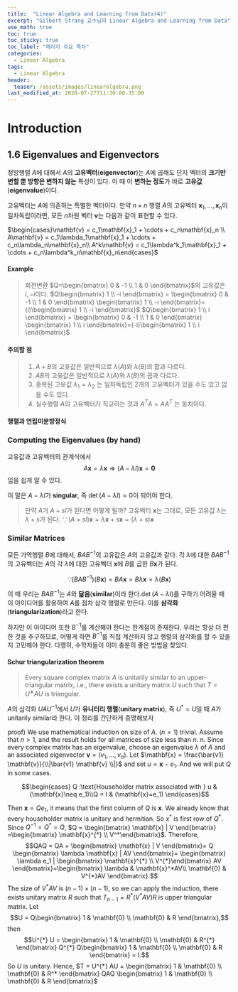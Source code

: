 ```yaml
---
title:  "Linear Algebra and Learning from Data(4)"
excerpt: "Gilbert Strang 교수님의 Linear Algebra and Learning from Data"
use_math: true
toc: true
toc_sticky: true
toc_label: "페이지 주요 목차"
categories:
  - Linear Algebra
tags:
  - Linear Algebra
header:
  teaser: /assets/images/linearalgebra.png
last_modified_at: 2020-07-27T11:30:00-35:00
---
```

# Introduction
## 1.6 Eigenvalues and Eigenvectors

정방행렬 $A$에 대해서 $A$의 **고유벡터**(**eigenvector**)는 $A$에 곱해도 단지 벡터의 **크기만 변할 뿐 방향은 변하지 않는** 특성이 있다. 이 때 이 **변하는 정도**가 바로 **고유값**(**eigenvalue**)이다.

고유벡터는 $A$에 의존하는 특별한 벡터이다. 만약 $n\times n$ 행렬 $A$의 고유벡터 $\mathbf{x}_1,\ldots , \mathbf{x}_n$이 일차독립이라면, 모든 $n$차원 벡터 $\mathbf{v}$는 다음과 같이 표현할 수 있다.

$\begin{cases}\mathbf{v} = c_1\mathbf{x}_1 + \cdots + c_n\mathbf{x}_n \\ A\mathbf{v} = c_1\lambda_1\mathbf{x}_1 + \cdots + c_n\lambda_n\mathbf{x}_n\\ A^k\mathbf{v} = c_1\lambda^k_1\mathbf{x}_1 + \cdots + c_n\lambda^k_n\mathbf{x}_n\end{cases}$

#### Example
> 회전변환 $Q=\begin{bmatrix} 0 & -1 \\ 1 & 0 \end{bmatrix}$의 고유값은 $i ,-i$이다.
> $Q\begin{bmatrix} 1 \\ -i \end{bmatrix} = \begin{bmatrix} 0 & -1 \\ 1 & 0 \end{bmatrix} \begin{bmatrix} 1 \\ -i \end{bmatrix}=(i)\begin{bmatrix} 1 \\ -i \end{bmatrix}$
> $Q\begin{bmatrix} 1 \\ i \end{bmatrix} = \begin{bmatrix} 0 & -1 \\ 1 & 0 \end{bmatrix} \begin{bmatrix} 1 \\ i \end{bmatrix}=(-i)\begin{bmatrix} 1 \\ i \end{bmatrix}$

#### 주의할 점
> 1. $A + B$의 고윳값은 일반적으로 $\lambda(A)$와 $\lambda(B)$의 합과 다르다.
> 2. $AB$의 고윳값은 일반적으로 $\lambda(A)$와 $\lambda(B)$의 곱과 다르다.
> 3. 중복된 고윳값 $\lambda_1 = \lambda_2$ 는 일차독립인 2개의 고유벡터가 있을 수도 있고 없을 수도 있다.
> 4. 실수행렬 $A$의 고유벡터가 직교하는 것과 $A^TA = AA^T$ 는 동치이다.

#### 행렬과 연립미분방정식

### Computing the Eigenvalues (by hand)
고유값과 고유벡터의 관계식에서
$$A\mathbf{x} = \lambda \mathbf{x} \Rightarrow (A-\lambda I)\mathbf{x} = \mathbf{0}$$
임을 쉽게 알 수 있다.

이 말은 $A-\lambda I$가 **singular**, 즉 $\det (A-\lambda I)=0$이 되어야 한다.

> 만약 $A$가 $A+s I$가 된다면 어떻게 될까?
> 고유벡터 $\mathbf{x}$는 그대로, 모든 고유값 $\lambda$는 $\lambda + s$가 된다.
> $\because (A+sI)\mathbf{x} = \lambda \mathbf{x} + s\mathbf{x} = (\lambda + s)\mathbf{x}$

### Similar Matrices
모든 가역행렬 $B$에 대해서, $BAB^{-1}$의 고유값은 $A$의 고유값과 같다. 각 $\lambda$에 대한 $BAB^{-1}$의 고유벡터는 $A$의 각 $\lambda$에 대한 고유벡터 $\mathbf{x}$에 $B$를 곱한 $B\mathbf{x}$가 된다.

$$\because (BAB^{-1})(B\mathbf{x} ) = BA\mathbf{x} = B\lambda \mathbf{x} = \lambda (B\mathbf{x} )$$

이 때 우리는 $BAB^{-1}$는 $A$와 **닮음**(**similar**)이라 한다.$\det (A-\lambda I)$를 구하기 어려울 때 이 아이디어를 활용하여 $A$를 점차 삼각 행렬로 만든다. 이를 **삼각화**(**triangularization**)라고 한다.

하지만 이 아이디어 또한 $B^{-1}$를 계산해야 한다는 한계점이 존재한다. 우리는 항상 더 편한 것을 추구하므로, 어떻게 하면 $B^{-1}$를 직접 계산하지 않고 행렬의 삼각화를 할 수 있을지 고민해야 한다. 다행히, 수학자들이 이미 충분히 좋은 방법을 찾았다.

#### Schur triangularization theorem
> Every square complex matrix $A$ is unitarily similar to an upper-triangular matrix, i.e., there exists a unitary matrix $U$ such that $T = U^∗AU$ is triangular.

$A$의 삼각화 $UAU^{-1}$에서 $U$가 **유니터리 행렬**(**unitary matrix**), 즉 $U^*=U$일 때 $A$가 unitarily similar라 한다. 이 정리를 간단하게 증명해보자

proof) We use mathematical induction on size of $A$.
($n=1$) trivial.
Assume that  $n>1$, and the result holds for all matrices of size less than $n$. n. Since every complex matrix has an eigenvalue, choose an eigenvalue $\lambda$ of $A$ and an associated eigenvector $\mathbf{v}=(v_1,\ldots,v_n)$. 
Let $\mathbf{x} = \frac{\bar{v1} \mathbf{v}}{\\|\bar{v1} \mathbf{v} \\|}$ and set $u = \mathbf{x} - e_1$. And we will put $Q$ in some cases.

$$\begin{cases} Q :\text{Householder matrix associated with } u & (\mathbf{x}\neq e_1)\\Q = I & (\mathbf{x}=e_1) \end{cases}$$

Then $\mathbf{x} = Qe_1$, it means that the first column of $Q$ is $\mathbf{x}$. We already know that every householder matrix is unitary and hermitian.
So $x^{*}$ is first row of $Q^{*}$. Since $Q^{-1}=Q^{*}=Q$, $Q = \begin{bmatrix} \mathbf{x} |  V \end{bmatrix} =\begin{bmatrix} \mathbf{x}^{*} \\ V^*\end{bmatrix}$. Therefore,
$$QAQ = QA = \begin{bmatrix} \mathbf{x} |  V \end{bmatrix}= Q \begin{bmatrix} \lambda \mathbf{x} |  AV \end{bmatrix}= \begin{bmatrix} \lambda e_1 |  \begin{bmatrix} \mathbf{x}^{*} \\ V^{*}\end{bmatrix} AV \end{bmatrix}=\begin{bmatrix} \lambda & \mathbf{x}^*AV\\ \mathbf{0} & V^{*}AV \end{bmatrix}.$$
The size of $V^{*} AV$ is $(n-1)\times (n-1)$, so we can apply the induction, there exists unitary matrix $R$ such that $T_{n-1} = R^{*} (V^{*} AV)R$ is upper triangular matrix. Let
$$U = Q\begin{bmatrix} 1 & \mathbf{0} \\ \mathbf{0} & R \end{bmatrix},$$
then 
$$U^{*} U = \begin{bmatrix} 1 & \mathbf{0} \\ \mathbf{0} & R^{*} \end{bmatrix} Q^{*} Q\begin{bmatrix} 1 & \mathbf{0} \\ \mathbf{0} & R \end{bmatrix} = I.$$
So $U$ is unitary. Hence,
$T = U^{*} AU = \begin{bmatrix} 1 & \mathbf{0} \\ \mathbf{0} & R^* \end{bmatrix} QAQ \begin{bmatrix} 1 & \mathbf{0} \\ \mathbf{0} & R \end{bmatrix}$